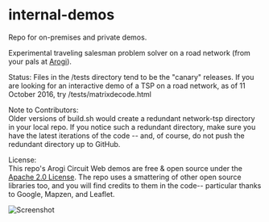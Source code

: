 # internal-demos  

Repo for on-premises and private demos.  

Experimental traveling salesman problem solver on a road network (from your pals at [Arogi](http://arogi.com)).
  
Status: Files in the /tests directory tend to be the "canary" releases. If you are looking for an interactive demo of a TSP on a road network, as of 11 October 2016, try /tests/matrixdecode.html  
  
Note to Contributors:  
Older versions of build.sh would create a redundant network-tsp directory in your local repo. If you notice such a redundant directory, make sure you have the latest iterations of the code -- and, of course, do not push the redundant directory up to GitHub.  

License:  
This repo's Arogi Circuit Web demos are free & open source under the [Apache 2.0 License](LICENSE.md). The repo uses a smattering of other open source libraries too, and you will find credits to them in the code-- particular thanks to Google, Mapzen, and Leaflet.

![Screenshot](https://raw.githubusercontent.com/arogi/network-tsp/development/tspscreen.png)
